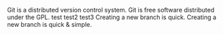 Git is a distributed version control system.
Git is free software distributed under the GPL.
test
test2
test3
Creating a new branch is quick.
Creating a new branch is quick & simple.